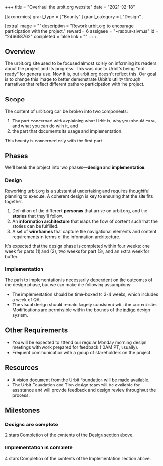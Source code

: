+++
title = "Overhaul the urbit.org website"
date = "2021-02-18"

[taxonomies]
grant_type = [ "Bounty" ]
grant_category = [ "Design" ]

[extra]
image = ""
description = "Rework urbit.org to encourage participation with the project."
reward = 6
assignee = "~radbur-sivmus"
id = "246698762"
completed = false
link = ""
+++

## Overview

The urbit.org site used to be focused almost solely on informing its readers about the project and its progress. This was due to Urbit's being "not ready" for general use. Now it is, but urbit.org doesn't reflect this. Our goal is to change this image to better demonstrate Urbit's utility through narratives that reflect different paths to participation with the project.

## Scope

The content of urbit.org can be broken into two components:

1. The part concerned with explaining what Urbit is, why you should care, and what you can do with it, and
2. the part that documents its usage and implementation.

This bounty is concerned only with the first part.

## Phases

We'll break the project into two phases—**design** and **implementation**.

### Design

Reworking urbit.org is a substantial undertaking and requires thoughtful planning to execute. A coherent design is key to ensuring that the site fits together.

1. Definition of the different **personas** that arrive on urbit.org, and the **stories** that they'll follow.
2. An **information architecture** that maps the flow of content such that the stories can be fulfilled.
3. A set of **wireframes** that capture the navigational elements and content requirements in terms of the information architecture.

It's expected that the design phase is completed within four weeks: one week for parts (1) and (2), two weeks for part (3), and an extra week for buffer.

### Implementation

The path to implementation is necessarily dependent on the outcomes of the design phase, but we can make the following assumptions:

- The implementation should be time-boxed to 3-4 weeks, which includes a week of QA.
- The visual design should remain largely consistent with the current site. Modifications are permissible within the bounds of the [indigo](https://github.com/urbit/indigo-react) design system.

## Other Requirements

- You will be expected to attend our regular Monday morning design meetings with work prepared for feedback (10AM PT, usually).
- Frequent communication with a group of stakeholders on the project

## Resources

- A vision document from the Urbit Foundation will be made available.
- The Urbit Foundation and Tlon design team will be available for assistance and will provide feedback and design review throughout the process.

## Milestones

### Designs are complete

2 stars
Completion of the contents of the Design section above.

### Implementation is complete

4 stars
Completion of the contents of the Implementation section above.
